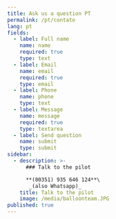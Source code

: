 ```yaml
---
title: Ask us a question PT
permalink: /pt/contato
lang: pt
fields:
  - label: Full name
    name: name
    required: true
    type: text
  - label: Email
    name: email
    required: true
    type: email
  - label: Phone
    name: phone
    type: text
  - label: Message
    name: message
    required: true
    type: textarea
  - label: Send question
    name: submit
    type: submit
sidebar:
  - description: >-
      ### Talk to the pilot

      **(00351) 935 646 124**\
       _(also Whatsapp)_
    title: Talk to the pilot
    image: /media/balloonteam.JPG
published: true
---
```

